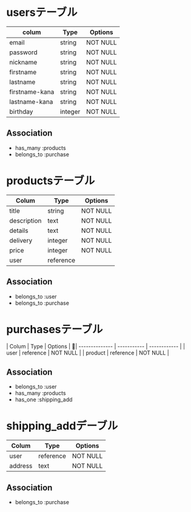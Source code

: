    # usersテーブル

| colum          |  Type       | Options      |
| -------------- | ----------- | ------------ |
| email          | string      | NOT NULL     |
| password       | string      | NOT NULL     |
| nickname       | string      | NOT NULL     |
| firstname      | string      | NOT NULL     |
| lastname       | string      | NOT NULL     |
| firstname-kana | string      | NOT NULL     |
| lastname-kana  | string      | NOT NULL     |
| birthday       | integer     | NOT NULL     |

  ## Association
 - has_many :products
 - belongs_to :purchase

  # productsテーブル
| Colum          |  Type       | Options      |
| -------------- | ----------- | ------------ |
| title          | string      | NOT NULL     |
| description    | text        | NOT NULL     |
| details        | text        | NOT NULL     |
| delivery       | integer     | NOT NULL     |
| price          | integer     | NOT NULL     |
| user           | reference   |              |

  ## Association
 - belongs_to :user
 - belongs_to :purchase

  # purchasesテーブル
| Colum          | Type        | Options      |
| -------------- | ----------- | ------------ |
| user           | reference   | NOT NULL     |
| product        | reference   | NOT NULL     |

  ## Association
 - belongs_to :user
 - has_many :products
 - has_one :shipping_add

  # shipping_addデーブル
| Colum         | Type        | Options       |
| ------------- | ----------- | ------------- |
| user          | reference   | NOT NULL      |
| address       | text        | NOT NULL      |

 ## Association
 - belongs_to :purchase


